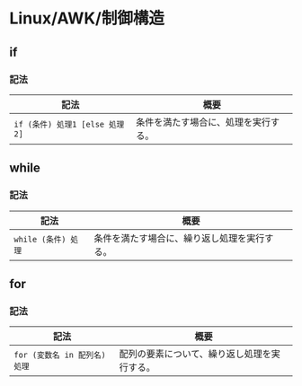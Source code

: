 # Linux/AWK/制御構造

## if

### 記法

| 記法                           | 概要                                 |
| ------------------------------ | ------------------------------------ |
| `if (条件) 処理1 [else 処理2]` | 条件を満たす場合に、処理を実行する。 |

## while

### 記法

| 記法                | 概要                                         |
| ------------------- | -------------------------------------------- |
| `while (条件) 処理` | 条件を満たす場合に、繰り返し処理を実行する。 |

## for

### 記法

| 記法                          | 概要                                         |
| ----------------------------- | -------------------------------------------- |
| `for (変数名 in 配列名) 処理` | 配列の要素について、繰り返し処理を実行する。 |
